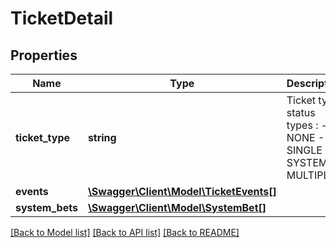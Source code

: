 # TicketDetail

## Properties
Name | Type | Description | Notes
------------ | ------------- | ------------- | -------------
**ticket_type** | **string** | Ticket type. status types :    - NONE   - SINGLE   - SYSTEM   - MULTIPLE | [optional] 
**events** | [**\Swagger\Client\Model\TicketEvents[]**](TicketEvents.md) |  | 
**system_bets** | [**\Swagger\Client\Model\SystemBet[]**](SystemBet.md) |  | 

[[Back to Model list]](../README.md#documentation-for-models) [[Back to API list]](../README.md#documentation-for-api-endpoints) [[Back to README]](../README.md)


